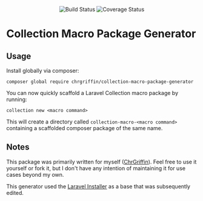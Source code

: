 <p align="center">
<img src="https://app.codeship.com/projects/673bef30-407c-0138-2ef9-16df26dc09b2/status?branch=master" alt="Build Status">
<img src='https://coveralls.io/repos/github/ChrGriffin/laravel-collection-package-generator/badge.svg?branch=master' alt='Coverage Status' />
</p>

# Collection Macro Package Generator

## Usage

Install globally via composer:

```shell script
composer global require chrgriffin/collection-macro-package-generator
```

You can now quickly scaffold a Laravel Collection macro package by running:

```shell script
collection new <macro command>
```

This will create a directory called `collection-macro-<macro command>` containing a scaffolded composer package of the same name.

## Notes

This package was primarily written for myself ([ChrGriffin](https://github.com/ChrGriffin)). Feel free to use it yourself or fork it, but I don't have any intention of maintaining it for use cases beyond my own.

This generator used the [Laravel Installer](https://github.com/laravel/installer) as a base that was subsequently edited.
